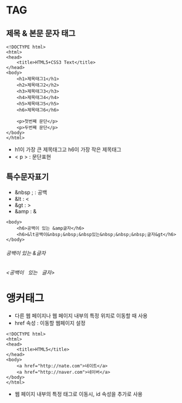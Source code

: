 # TAG

## 제목 & 본문 문자 태그

```
<!DOCTYPE html>
<html>
<head>
	<title>HTML5+CSS3 Text</title>
</head>
<body>
	<h1>제목태그1</h1>
	<h2>제목태그2</h2>
	<h3>제목태그3</h3>
	<h4>제목태그4</h4>
	<h5>제목태그5</h5>
	<h6>제목태그6</h6>
	
	<p>첫번째 문단</p>
	<p>두번째 문단</p>
</body>
</html>
```

* h1이 가장 큰 제목태그고 h6이 가장 작은 제목태그
* < p > : 문단표현



## 특수문자표기

* &nbsp ; : 공백
* &lt : <
* &gt : >
* &amp : & 

```
<body>
	<h6>공백이 있는 &amp글자</h6>
	<h6>&lt공백이&nbsp;&nbsp;&nbsp있는&nbsp;&nbsp;&nbsp;글자&gt</h6>
</body>
```

<h6>공백이 있는 &amp글자</h6>

<h6>&lt공백이&nbsp;&nbsp;&nbsp;있는&nbsp;&nbsp;&nbsp;글자&gt</h6>



# 앵커태그

* 다른 웹 페이지나 웹 페이지 내부의 특정 위치로 이동할 때 사용
* href 속성 : 이동할 웹페이지 설정

```
<!DOCTYPE html>
<html>
<head>
	<title>HTML5</title>
</head>
<body>
	<a href="http://nate.com">네이트</a>
	<a href="http://naver.com">네이버</a>
</body>
</html>
```

* 웹 페이지 내부의 특정 태그로 이동시, id 속성을 추가로 사용